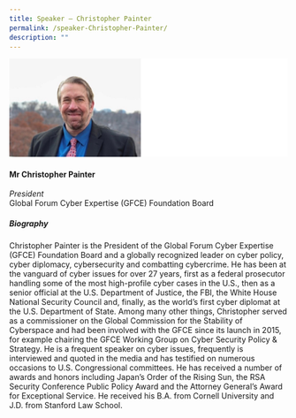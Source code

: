 ```yaml
---
title: Speaker – Christopher Painter
permalink: /speaker-Christopher-Painter/
description: ""
---
```

![](/images/Speakers/Christopher%20Painter.jpg)

#### **Mr Christopher Painter**

*President*  
Global Forum Cyber Expertise (GFCE) Foundation Board

##### **Biography**
Christopher Painter is the President of the Global Forum Cyber Expertise (GFCE) Foundation Board and a globally recognized leader on cyber policy, cyber diplomacy, cybersecurity and combatting cybercrime. He has been at the vanguard of cyber issues for over 27 years, first as a federal prosecutor handling some of the most high-profile cyber cases in the U.S., then as a senior official at the U.S. Department of Justice, the FBI, the White House National Security Council and, finally, as the world’s first cyber diplomat at the U.S. Department of State. Among many other things, Christopher served as a commissioner on the Global Commission for the Stability of Cyberspace and had been involved with the GFCE since its launch in 2015, for example chairing the GFCE Working Group on Cyber Security Policy & Strategy. He is a frequent speaker on cyber issues, frequently is interviewed and quoted in the media and has testified on numerous occasions to U.S. Congressional committees. He has received a number of awards and honors including Japan’s Order of the Rising Sun, the RSA Security Conference Public Policy Award and the Attorney General’s Award for Exceptional Service. He received his B.A. from Cornell University and J.D. from Stanford Law School.